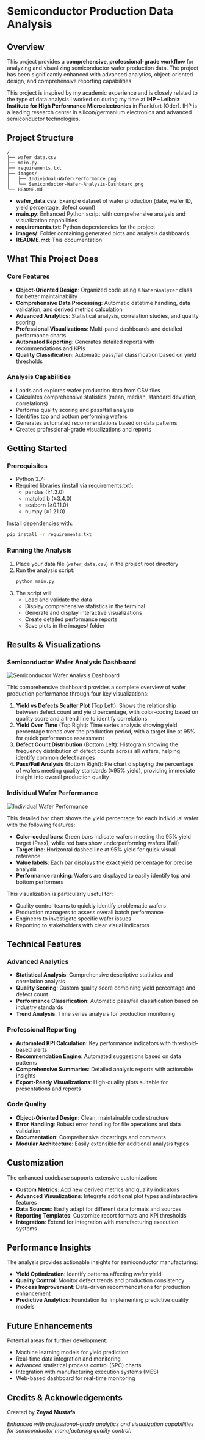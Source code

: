 # Semiconductor Production Data Analysis

## Overview

This project provides a **comprehensive, professional-grade workflow** for analyzing and visualizing semiconductor wafer production data. The project has been significantly enhanced with advanced analytics, object-oriented design, and comprehensive reporting capabilities.

This project is inspired by my academic experience and is closely related to the type of data analysis I worked on during my time at **IHP – Leibniz Institute for High Performance Microelectronics** in Frankfurt (Oder). IHP is a leading research center in silicon/germanium electronics and advanced semiconductor technologies.

## Project Structure

```
/
├── wafer_data.csv
├── main.py
├── requirements.txt
├── images/
│   ├── Individual-Wafer-Performance.png
│   └── Semiconductor-Wafer-Analysis-Dashboard.png
└── README.md
```

- **wafer_data.csv**: Example dataset of wafer production (date, wafer ID, yield percentage, defect count)
- **main.py**: Enhanced Python script with comprehensive analysis and visualization capabilities
- **requirements.txt**: Python dependencies for the project
- **images/**: Folder containing generated plots and analysis dashboards
- **README.md**: This documentation

## What This Project Does

### Core Features
- **Object-Oriented Design**: Organized code using a `WaferAnalyzer` class for better maintainability
- **Comprehensive Data Processing**: Automatic datetime handling, data validation, and derived metrics calculation
- **Advanced Analytics**: Statistical analysis, correlation studies, and quality scoring
- **Professional Visualizations**: Multi-panel dashboards and detailed performance charts
- **Automated Reporting**: Generates detailed reports with recommendations and KPIs
- **Quality Classification**: Automatic pass/fail classification based on yield thresholds

### Analysis Capabilities
- Loads and explores wafer production data from CSV files
- Calculates comprehensive statistics (mean, median, standard deviation, correlations)
- Performs quality scoring and pass/fail analysis
- Identifies top and bottom performing wafers
- Generates automated recommendations based on data patterns
- Creates professional-grade visualizations and reports

## Getting Started

### Prerequisites
- Python 3.7+
- Required libraries (install via requirements.txt):
  - pandas (≥1.3.0)
  - matplotlib (≥3.4.0)
  - seaborn (≥0.11.0)
  - numpy (≥1.21.0)

Install dependencies with:
```bash
pip install -r requirements.txt
```

### Running the Analysis

1. Place your data file (`wafer_data.csv`) in the project root directory
2. Run the analysis script:
   ```bash
   python main.py
   ```
3. The script will:
   - Load and validate the data
   - Display comprehensive statistics in the terminal
   - Generate and display interactive visualizations
   - Create detailed performance reports
   - Save plots in the images/ folder

## Results & Visualizations

### Semiconductor Wafer Analysis Dashboard
![Semiconductor Wafer Analysis Dashboard](images/Semiconductor-Wafer-Analysis-Dashboard.png)

This comprehensive dashboard provides a complete overview of wafer production performance through four key visualizations:

1. **Yield vs Defects Scatter Plot** (Top Left): Shows the relationship between defect count and yield percentage, with color-coding based on quality score and a trend line to identify correlations
2. **Yield Over Time** (Top Right): Time series analysis showing yield percentage trends over the production period, with a target line at 95% for quick performance assessment
3. **Defect Count Distribution** (Bottom Left): Histogram showing the frequency distribution of defect counts across all wafers, helping identify common defect ranges
4. **Pass/Fail Analysis** (Bottom Right): Pie chart displaying the percentage of wafers meeting quality standards (≥95% yield), providing immediate insight into overall production quality

### Individual Wafer Performance
![Individual Wafer Performance](images/Individual-Wafer-Performance.png)

This detailed bar chart shows the yield percentage for each individual wafer with the following features:
- **Color-coded bars**: Green bars indicate wafers meeting the 95% yield target (Pass), while red bars show underperforming wafers (Fail)
- **Target line**: Horizontal dashed line at 95% yield for quick visual reference
- **Value labels**: Each bar displays the exact yield percentage for precise analysis
- **Performance ranking**: Wafers are displayed to easily identify top and bottom performers

This visualization is particularly useful for:
- Quality control teams to quickly identify problematic wafers
- Production managers to assess overall batch performance
- Engineers to investigate specific wafer issues
- Reporting to stakeholders with clear visual indicators

## Technical Features

### Advanced Analytics
- **Statistical Analysis**: Comprehensive descriptive statistics and correlation analysis
- **Quality Scoring**: Custom quality score combining yield percentage and defect count
- **Performance Classification**: Automatic pass/fail classification based on industry standards
- **Trend Analysis**: Time series analysis for production monitoring

### Professional Reporting
- **Automated KPI Calculation**: Key performance indicators with threshold-based alerts
- **Recommendation Engine**: Automated suggestions based on data patterns
- **Comprehensive Summaries**: Detailed analysis reports with actionable insights
- **Export-Ready Visualizations**: High-quality plots suitable for presentations and reports

### Code Quality
- **Object-Oriented Design**: Clean, maintainable code structure
- **Error Handling**: Robust error handling for file operations and data validation
- **Documentation**: Comprehensive docstrings and comments
- **Modular Architecture**: Easily extensible for additional analysis types

## Customization

The enhanced codebase supports extensive customization:
- **Custom Metrics**: Add new derived metrics and quality indicators
- **Advanced Visualizations**: Integrate additional plot types and interactive features
- **Data Sources**: Easily adapt for different data formats and sources
- **Reporting Templates**: Customize report formats and KPI thresholds
- **Integration**: Extend for integration with manufacturing execution systems

## Performance Insights

The analysis provides actionable insights for semiconductor manufacturing:
- **Yield Optimization**: Identify patterns affecting wafer yield
- **Quality Control**: Monitor defect trends and production consistency
- **Process Improvement**: Data-driven recommendations for production enhancement
- **Predictive Analytics**: Foundation for implementing predictive quality models

## Future Enhancements

Potential areas for further development:
- Machine learning models for yield prediction
- Real-time data integration and monitoring
- Advanced statistical process control (SPC) charts
- Integration with manufacturing execution systems (MES)
- Web-based dashboard for real-time monitoring

## Credits & Acknowledgements

Created by **Zeyad Mustafa**

*Enhanced with professional-grade analytics and visualization capabilities for semiconductor manufacturing quality control.* 




